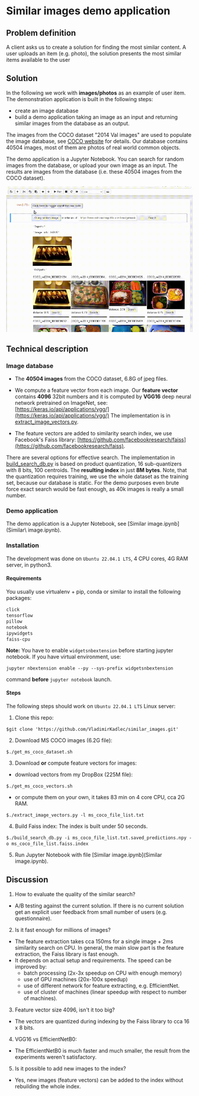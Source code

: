 # Similar images demo application
## Problem definition
A client asks us to create a solution for finding the most similar content. A user uploads an item (e.g. photo), the solution presents the most similar items available to the user

## Solution
In the following we work with **images/photos** as an example of user item. The demonstration application is built in the following steps:
- create an image database
- build a demo application taking an image as an input and returning similar images from the database as an output.

The images from the COCO dataset "2014 Val images" are used to populate the image database, see [COCO website](https://cocodataset.org) for details. Our database contains 40504 images, most of them are photos of real world common objects.

The demo application is a Jupyter Notebook. You can search for random images from the database, or upload your own image as an input. The results are images from the database (i.e. these 40504 images from the COCO dataset).

<img alt="Demo application" src="demo_example.gif" width="700">

## Technical description
### Image database
- The **40504 images** from the COCO dataset, 6.8G of jpeg files.

- We compute a feature vector from each image. Our **feature vector** contains
**4096** 32bit numbers and it is computed by **VGG16** deep neural network
pretrained on ImageNet, see:
[https://keras.io/api/applications/vgg/](https://keras.io/api/applications/vgg/)
The implementation is in [extract_image_vectors.py](extract_image_vectors.py).

- The feature vectors are added to similarity search index, we use Facebook's Faiss library: [https://github.com/facebookresearch/faiss](https://github.com/facebookresearch/faiss).

There are several options for effective search. The implementation in
[build_search_db.py](build_search_db.py) is based on product quantization, 16
sub-quantizers with 8 bits, 100 centroids. The **resulting index** in just
**8M bytes**.  Note, that the quantization requires training, we use the whole
dataset as the training set, because our database is static.  For the demo
purposes even brute force exact search would be fast enough, as 40k images is
really a small number.

### Demo application
The demo application is a Jupyter Notebook, see [Similar image.ipynb](Similar\ image.ipynb).

### Installation
The development was done on `Ubuntu 22.04.1 LTS`, 4 CPU cores, 4G RAM server, in python3.
#### Requirements
You usually use virtualenv + pip, conda or similar to install the following packages:
```
click
tensorflow
pillow
notebook
ipywidgets
faiss-cpu
```
**Note:** You have to enable `widgetsnbextension` before starting jupyter notebook. If you have virtual environment, use:
```
jupyter nbextension enable --py --sys-prefix widgetsnbextension
```
command **before** `jupyter notebook` launch.
#### Steps
The following steps should work on `Ubuntu 22.04.1 LTS` Linux server:
1. Clone this repo:
```
$git clone 'https://github.com/VladimirKadlec/similar_images.git'
```

2. Download MS COCO images (6.2G file):
```
$./get_ms_coco_dataset.sh
```

3. Download **or** compute feature vectors for images:
- download vectors from my DropBox (225M file):
```
$./get_ms_coco_vectors.sh
```
- or compute them on your own, it takes 83 min on 4 core CPU, cca 2G RAM.
```
$./extract_image_vectors.py -l ms_coco_file_list.txt
```

4. Build Faiss index:
The index is built under 50 seconds.
```
$./build_search_db.py -i ms_coco_file_list.txt.saved_predictions.npy -o ms_coco_file_list.faiss.index
```

5. Run Jupyter Notebook with file [Similar image.ipynb](Similar image.ipynb).

## Discussion
1. How to evaluate the quality of the similar search?
- A/B testing against the current solution. If there is no current solution
  get an explicit user feedback from small number of users (e.g. questionnaire).

2. Is it fast enough for millions of images?
- The feature extraction takes cca 150ms for a single image  + 2ms similarity
  search on CPU. In general, the main slow part is the feature extraction, the
  Faiss library is fast enough.
- It depends on actual setup and requirements. The speed can be improved by:
  - batch processing (2x-3x speedup on CPU with enough memory)
  - use of GPU machines (20x-100x speedup)
  - use of different network for feature extracting, e.g. EfficientNet.
  - use of cluster of machines (linear speedup with respect to number of machines).

3. Feature vector size 4096, isn't it too big?
- The vectors are quantized during indexing by the Faiss library to cca 16 x 8 bits.

4. VGG16 vs EfficientNetB0:
- The EfficientNetB0 is much faster and much smaller, the result from the
  experiments weren't satisfactory.

5. Is it possible to add new images to the index?
- Yes, new images (feature vectors) can be added to the index without
  rebuilding the whole index.
